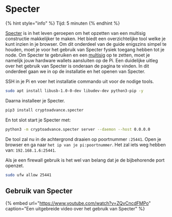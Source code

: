 # Specter

{% hint style="info" %}
Tijd: 5 minuten
{% endhint %}

[Specter](https://github.com/cryptoadvance/specter-desktop) is in het leven geroepen om het opzetten van een multisig constructie makkelijker te maken. Het biedt een overzichtelijke tool welke je kunt inzien in je browser. Om dit onderdeel van de guide enigszins simpel te houden, moet je voor het gebruik van Specter fysiek toegang hebben tot je node. Om Specter te gebruiken en een [multisig](https://youtu.be/yeLqe_gg2u0) op te zetten, moet je namelijk jouw hardware wallets aansluiten op de Pi. Een duidelijke uitleg over het gebruik van Specter is onderaan de pagina te vinden. In dit onderdeel gaan we in op de installatie en het openen van Specter.

SSH in je Pi en voer het installatie commando uit voor de nodige tools.

```bash
sudo apt install libusb-1.0-0-dev libudev-dev python3-pip -y
```

Daarna installeer je Specter.

```bash
pip3 install cryptoadvance.specter
```

En tot slot start je Specter met:

```bash
python3 -m cryptoadvance.specter server --daemon --host 0.0.0.0
```

De tool zal nu in de achtergrond draaien op poortnummer `:25441`. Open je browser en ga naar `het ip van je pi:poortnummer`. Het zal iets weg hebben van: `192.168.1.6:25441`.

Als je een firewall gebruik is het wel van belang dat je de bijbehorende port openzet.

```bash
sudo ufw allow 25441
```

## Gebruik van Specter

{% embed url="https://www.youtube.com/watch?v=ZQvCncdFMPo" caption="Een uitgebreide video over het gebruik van Specter" %}

